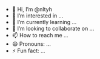 - 👋 Hi, I’m @nltyh
- 👀 I’m interested in ...
- 🌱 I’m currently learning ...
- 💞️ I’m looking to collaborate on ...
- 📫 How to reach me ...
- 😄 Pronouns: ...
- ⚡ Fun fact: ...

<!---
nltyh/nltyh is a ✨ special ✨ repository because its `README.md` (this file) appears on your GitHub profile.
You can click the Preview link to take a look at your changes.
--->
